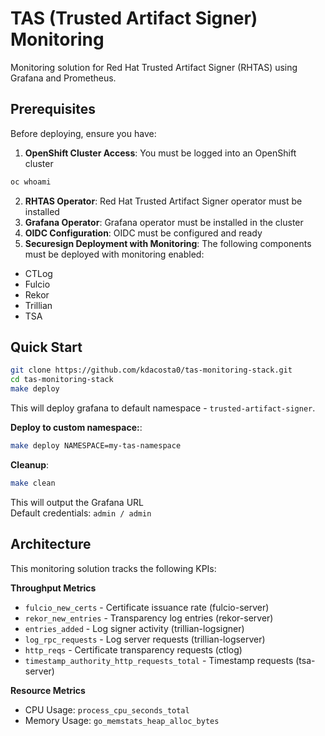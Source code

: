 # TAS (Trusted Artifact Signer) Monitoring  

Monitoring solution for Red Hat Trusted Artifact Signer (RHTAS) using Grafana and Prometheus.  

## Prerequisites  

Before deploying, ensure you have:  

1. **OpenShift Cluster Access**: You must be logged into an OpenShift cluster  
```bash  
oc whoami  
```  
2. **RHTAS Operator**: Red Hat Trusted Artifact Signer operator must be installed  
3. **Grafana Operator**: Grafana operator must be installed in the cluster  
4. **OIDC Configuration**: OIDC must be configured and ready  
5. **Securesign Deployment with Monitoring**: The following components must be deployed with monitoring enabled:  
  - CTLog  
  - Fulcio  
  - Rekor  
  - Trillian  
  - TSA  

## Quick Start  

```bash  
git clone https://github.com/kdacosta0/tas-monitoring-stack.git  
cd tas-monitoring-stack  
make deploy  
```  
This will deploy grafana to default namespace - `trusted-artifact-signer`.  

**Deploy to custom namespace:**:  
```bash  
make deploy NAMESPACE=my-tas-namespace  
```  

**Cleanup**:
```bash  
make clean  
```  

This will output the Grafana URL  
Default credentials: `admin / admin`  


## Architecture  

This monitoring solution tracks the following KPIs:  

**Throughput Metrics**  
- `fulcio_new_certs` - Certificate issuance rate (fulcio-server)  
- `rekor_new_entries` - Transparency log entries (rekor-server)  
- `entries_added` - Log signer activity (trillian-logsigner)  
- `log_rpc_requests` - Log server requests (trillian-logserver)  
- `http_reqs` - Certificate transparency requests (ctlog)  
- `timestamp_authority_http_requests_total` - Timestamp requests (tsa-server)  

**Resource Metrics**  
- CPU Usage: `process_cpu_seconds_total`  
- Memory Usage: `go_memstats_heap_alloc_bytes`  